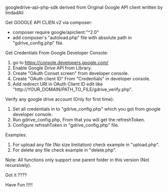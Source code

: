 googledrive-api-php-sdk derived from Original Google API client written by ImdadAli


Get GOOGLE API CLIEN v2 via composer:

- composer require google/apiclient:"^2.0"
- add composer's "autoload.php" file with absolute path in "gdrive_config.php" file.



Get Credentials From Google Developer Console:

1. go to https://console.developers.google.com/
2. Enable Google Drive API from Library.
3. Create "OAuth Conset screen" from developer console.
4. Create "OAuth client ID" From "Credentials" in developer console.
5. Add redirect URI in OAuth Client ID edit like "http://YOUR_DOMAIN/PATH_TO_FILE/gdrive_verify.php".



Verify any google drive account (Only for first time):

1. Set all credentials in to "gdrive_config.php" which you got from google developer console.
2. Run gdrive_config.php, From that you will get the refreshToken.
3. Configure refreshToken in "gdrive_config.php" file.



Examples:

1. For upload any file (No size limitation) check example in "upload.php".
2. For delete any file check example in "delete.php".

Note: All functions only support one parent folder in this version (Not recursively).



Got it ????

Have Fun !!!!!
